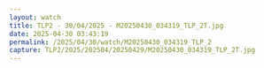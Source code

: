 ```yaml
---
layout: watch
title: TLP2 - 30/04/2025 - M20250430_034319_TLP_2T.jpg
date: 2025-04-30 03:43:19
permalink: /2025/04/30/watch/M20250430_034319_TLP_2
capture: TLP2/2025/202504/20250429/M20250430_034319_TLP_2T.jpg
---
```

